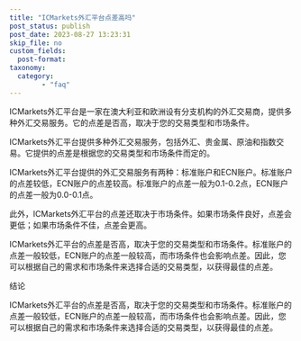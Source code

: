 ```yaml
---
title: "ICMarkets外汇平台点差高吗"
post_status: publish
post_date: 2023-08-27 13:23:31
skip_file: no
custom_fields: 
  post-format: 
taxonomy:
  category:
        - "faq"
---
```


ICMarkets外汇平台是一家在澳大利亚和欧洲设有分支机构的外汇交易商，提供多种外汇交易服务。它的点差是否高，取决于您的交易类型和市场条件。

ICMarkets外汇平台提供多种外汇交易服务，包括外汇、贵金属、原油和指数交易。它提供的点差是根据您的交易类型和市场条件而定的。

ICMarkets外汇平台提供的外汇交易服务有两种：标准账户和ECN账户。标准账户的点差较低，ECN账户的点差较高。标准账户的点差一般为0.1-0.2点，ECN账户的点差一般为0.0-0.1点。

此外，ICMarkets外汇平台的点差还取决于市场条件。如果市场条件良好，点差会更低；如果市场条件不佳，点差会更高。

ICMarkets外汇平台的点差是否高，取决于您的交易类型和市场条件。标准账户的点差一般较低，ECN账户的点差一般较高，而市场条件也会影响点差。因此，您可以根据自己的需求和市场条件来选择合适的交易类型，以获得最佳的点差。

结论

ICMarkets外汇平台的点差是否高，取决于您的交易类型和市场条件。标准账户的点差一般较低，ECN账户的点差一般较高，而市场条件也会影响点差。因此，您可以根据自己的需求和市场条件来选择合适的交易类型，以获得最佳的点差。
